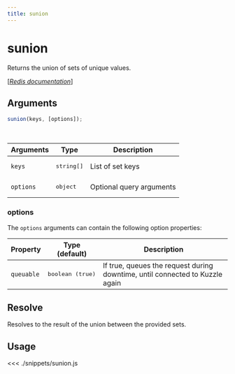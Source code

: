 ```yaml
---
title: sunion
---
```


# sunion

Returns the union of sets of unique values.

[[_Redis documentation_]](https://redis.io/commands/sunion)

## Arguments

```js
sunion(keys, [options]);
```

<br/>

| Arguments | Type                | Description              |
| --------- | ------------------- | ------------------------ |
| `keys`    | <pre>string[]</pre> | List of set keys         |
| `options` | <pre>object</pre>   | Optional query arguments |

### options

The `options` arguments can contain the following option properties:

| Property   | Type (default)            | Description                                                                  |
| ---------- | ------------------------- | ---------------------------------------------------------------------------- |
| `queuable` | <pre>boolean (true)</pre> | If true, queues the request during downtime, until connected to Kuzzle again |

## Resolve

Resolves to the result of the union between the provided sets.

## Usage

<<< ./snippets/sunion.js
